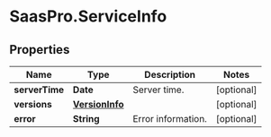 # SaasPro.ServiceInfo

## Properties

Name | Type | Description | Notes
------------ | ------------- | ------------- | -------------
**serverTime** | **Date** | Server time. | [optional] 
**versions** | [**VersionInfo**](VersionInfo.md) |  | [optional] 
**error** | **String** | Error information. | [optional] 


